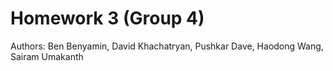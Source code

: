 # Homework 3 (Group 4)

Authors: Ben Benyamin, David Khachatryan, Pushkar Dave, Haodong Wang, Sairam Umakanth  
